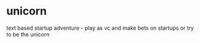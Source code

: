 # unicorn
text based startup adventure - play as vc and make bets on startups or try to be the unicorn
